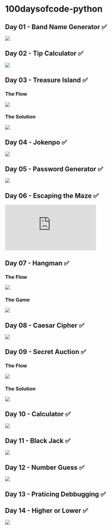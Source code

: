 # 100daysofcode-python

## Day 01 - Band Name Generator ✅

![](./assets/BandNameGenerator.gif)

## Day 02 - Tip Calculator ✅

![](./assets/TipCalculator.gif)

## Day 03 - Treasure Island ✅

### The Flow

![](./assets/TreasureIsland.png)

### The Solution

![](./assets/TreasureIsland.gif)

## Day 04 - Jokenpo ✅

![](./assets/Jokenpo.gif)

## Day 05 - Password Generator ✅

![](./assets/PasswordGenerator.gif)

## Day 06 - Escaping the Maze ✅

![Reeborg's World](https://reeborg.ca/reeborg.html?lang=en&mode=python&menu=worlds%2Fmenus%2Freeborg_intro_en.json&name=Maze&url=worlds%2Ftutorial_en%2Fmaze1.json)

## Day 07 - Hangman ✅

### The Flow

![](./assets/SolutionHangmanFlowchart.png)

### The Game

![](./assets/Hangman.gif)

## Day 08 - Caesar Cipher ✅

![](./assets/CaesarCipher.gif)

## Day 09 - Secret Auction ✅

### The Flow

![](./assets/SecretAuction.png)

### The Solution

![](./assets/SecretAuction.gif)

## Day 10 - Calculator ✅

![](./assets/Calculator.gif)

## Day 11 - Black Jack ✅

![](./assets/Blackjack.gif)

## Day 12 - Number Guess ✅

![](./assets/Numberguess.gif)

## Day 13 - Praticing Debbugging ✅

## Day 14 - Higher or Lower ✅

![](./assets/Numberguess.gif)
